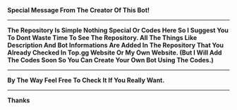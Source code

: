 **Special Message From The Creator Of This Bot!**
_____________________________________________

**The Repository Is Simple Nothing Special Or Codes Here So I Suggest You To Dont Waste Time To See The Repository. All The Things Like Description And Bot Informations Are Added In The Repository That You Already Checked In Top.gg Website Or My Own Website. (But I Will Add The Codes Soon So You Can Create Your Own Bot Using The Codes.)**
_____________________________________________
**By The Way Feel Free To Check It If You Really Want.**
_____________________________________________
**Thanks**
